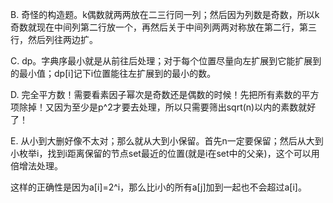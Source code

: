 B. 奇怪的构造题。k偶数就两两放在二三行同一列；然后因为列数是奇数，所以k奇数就现在中间列第二行放一个，再然后关于中间列两两对称放在第二行，第三行，然后列往两边扩。

C. dp。字典序最小就是从前往后处理；对于每个位置尽量向左扩展到它能扩展到的最小值；dp[i]记下i位置能往左扩展到的最小的数。

D. 完全平方数！需要看素因子幂次是奇数还是偶数的时候！先把所有素数的平方项除掉！又因为至少是p^2才要去处理，所以只需要筛出sqrt(n)以内的素数就好了！

E. 从小到大删好像不太对；那么就从大到小保留。首先n一定要保留；然后从大到小枚举i，找到i距离保留的节点set最近的位置(就是i在set中的父亲)，这个可以用倍增法处理。

   这样的正确性是因为a[i]=2^i，那么比i小的所有a[j]加到一起也不会超过a[i]。
